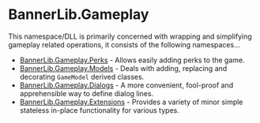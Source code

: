 # BannerLib.Gameplay

This namespace/DLL is primarily concerned with wrapping and simplifying gameplay related operations, it consists of the following namespaces...

- [BannerLib.Gameplay.Perks](Perks) - Allows easily adding perks to the game.
- [BannerLib.Gameplay.Models](Models) - Deals with adding, replacing and decorating `GameModel` derived classes.
- [BannerLib.Gameplay.Dialogs](Dialogs) - A more convenient, fool-proof and apprehensible way to define dialog lines.
- [BannerLib.Gameplay.Extensions](Extensions) - Provides a variety of minor simple stateless in-place functionality for various types.